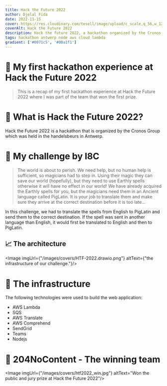 ```yaml
---
title: Hack the Future 2022
author: Djelal Fida
date: 2022-11-15
cover: https://res.cloudinary.com/tesell/image/upload/c_scale,q_56,w_1279/v1672451642/blog/htf2022_byiyvr.webp
coverAlt: Hack the Future 2022
description: Hack the future 2022, a hackathon organized by the Cronos Group.
tags: hackathon antwerp node aws cloud lambda
gradient: ['#0071c5', '#00a1f1']
---
```


<script>
    import Image from '$lib/components/Image.svelte';
</script>

# 🚀 My first hackathon experience at Hack the Future 2022

> This is a recap of my first hackathon experience at Hack the Future 2022 where I was part of the team that won the first prize.

# 🔭 What is Hack the Future 2022?

Hack the Future 2022 is a hackathon that is organized by the Cronos Group which was held in the handelsbeurs in Antwerp.

# 🪪 My challenge by I8C

> The world is about to perish. We need help, but no human help is sufficient, so magicians had to step in. Using their magic they can save our world (hopefully), but they need to use Earthly spells otherwise it will have no effect in our world! We have already acquired the Earthly spells for you, but the magicians need them in an Ancient language called PigLatin. It is your job to translate them and make sure they arrive at the correct destination before it is too late...

In this challenge, we had to translate the spells from English to PigLatin and send them to the correct destination.
If the spell was sent in another language than English, it would first be translated to English and then to PigLatin.

## 📈 The architecture

<Image imgUrl={"/images/covers/HTF-2022.drawio.png"} altText={"the infrastructure of our challenge."}/>

# 🤯 The infrastructure

The following technologies were used to build the web application:

- AWS Lambda
- SQS
- AWS Translate
- AWS Comprehend
- SendGrid
- Teams
- Nodejs

# 🎉 204NoContent - The winning team

<Image imgUrl={"/images/covers/htf2022_win.jpg"} altText="Won the public and jury prize at Hack the Future 2022"/>
